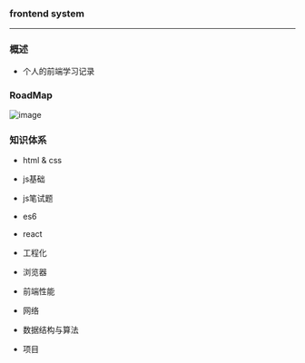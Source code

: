 ### frontend system

---

### 概述

- 个人的前端学习记录

### RoadMap

![image]('./assets/前端知识体系.png')

### 知识体系

- html & css

- js基础

- js笔试题

- es6

- react

- 工程化

- 浏览器

- 前端性能

- 网络

- 数据结构与算法

- 项目

  